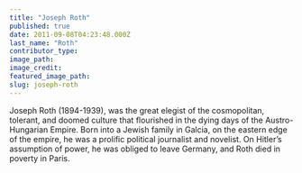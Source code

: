 ```yaml
---
title: "Joseph Roth"
published: true
date: 2011-09-08T04:23:48.000Z
last_name: "Roth"
contributor_type:
image_path:
image_credit:
featured_image_path:
slug: joseph-roth
---
```


Joseph Roth (1894-1939), was the great elegist of the cosmopolitan, tolerant, and doomed culture that flourished in the dying days of the Austro-Hungarian Empire. Born into a Jewish family in Galcia, on the eastern edge of the empire, he was a prolific political journalist and novelist. On Hitler’s assumption of power, he was obliged to leave Germany, and Roth died in poverty in Paris. 

